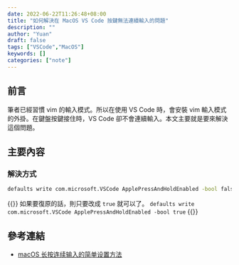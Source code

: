 ```yaml
---
date: 2022-06-22T11:26:48+08:00
title: "如何解決在 MacOS VS Code 按鍵無法連續輸入的問題"
description: ""
author: "Yuan"
draft: false
tags: ["VSCode","MacOS"]
keywords: []
categories: ["note"]
---
```


## 前言

筆者已經習慣 vim 的輸入模式。所以在使用 VS Code 時，會安裝 vim 輸入模式的外掛。在鍵盤按鍵接住時，VS Code 卻不會連續輸入。本文主要就是要來解決這個問題。

<!--more-->

## 主要內容

### 解決方式

```bash
defaults write com.microsoft.VSCode ApplePressAndHoldEnabled -bool false
```
{{<notice info>}}
如果要復原的話，則只要改成 `true` 就可以了。
`
defaults write com.microsoft.VSCode ApplePressAndHoldEnabled -bool true
`
{{</notice>}}

## 參考連結

- [macOS 长按连续输入的简单设置方法][1]

[1]:https://zihengcat.github.io/2018/08/02/simple-ways-to-set-macos-consecutive-input/
